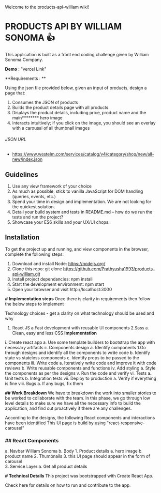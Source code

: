 Welcome to the products-api-william wiki!
# **PRODUCTS API BY WILLIAM SONOMA** 👍 
This application is built as a front end coding challenge given by William Sonoma Company. 

**Demo** : "vercel Link"

**Requirements : **

Using the json file provided below, given an input of products, design a page
that:
   1. Consumes the JSON of products
   2. Builds the product details page with all products
   3. Displays the product details, including price, product name and the main********
hero image
   4. Interacts intuitively; if you click on the image, you should see an overlay
with a carousal of all thumbnail images

###### JSON URL
- https://www.westelm.com/services/catalog/v4/category/shop/new/all-new/index.json

## Guidelines
   1. Use any view framework of your choice
   2. As much as possible, stick to vanilla JavaScript for DOM handling
(queries, events, etc.)
   3. Spend your time in design and implementation. We are not looking for
the quickest solution.
   4. Detail your build system and tests in README.md – how do we run the
tests and run the project?
   5. Showcase your ES6 skills and your UX/UI chops.

##  Installation
To get the project up and running, and view components in the browser, complete the following steps:

1. Download and install Node: https://nodejs.org/
2. Clone this repo: git clone https://github.com/Prathyusha1993/products-api-william.git
3. Install project dependancies: npm install
4. Start the development environment: npm start
5. Open your browser and visit http://localhost:3000

**# Implementation steps**
Once there is clarity in requirements then follow the below steps to implement

Technology choices - get a clarity on what technology should be used and why

1. React JS
 a.Fast development with reusable UI components
2.Sass
 a. Clean, easy and less CSS
**Implementation**

i. Create react app
   a. Use some template builders to bootstrap the app with necessary artifacts
ii. Components design 
   a. Identify components
      1.Go through designs and identify all the components to write code
   b. Identify state vs stateless components
   c. Identify props to be passed to the components
iii. Write code
   a. Iteratively write code and improve it with code reviews
   b. Write reusable components and functions
iv. Add styling
   a. Style the components as per the designs
v. Run the code and verify
vi. Tests
   a. Unit tests
   b. Integration tests
vii. Deploy to production
   a. Verify if everything is fine
viii. Bugs
   a. If any bugs, fix them

**## Work Breakdown**
We have to breakdown the work into smaller stories to be worked to collaborate with the team. In this phase, we go through low level details to make sure we have all the necessary info to build the application, and find out proactively if there are any challenges.

According to the designs, the following React components and interactions have been identified
This UI page is build by using "react-responsive-carousel"

### ## React Components
   a. Navbar
      William Sonoma
   b. Body
      1. Product details
         a. hero image
         b. product name
      2. Thumbnails
      3. this UI page should appear in the form of carousel  
3. Service Layer
   a. Get all product details

**# Technical Details**
This project was bootstrapped with Create React App.

Check here for details on how to run and contribute to the app.
